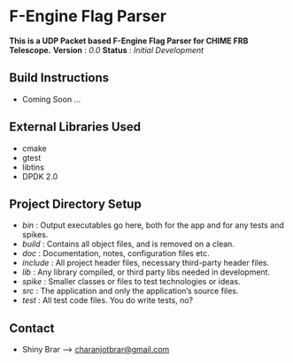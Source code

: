 # F-Engine Flag Parser
__This is a UDP Packet based F-Engine Flag Parser for CHIME FRB Telescope.__
__Version__ : _0.0_
__Status__  : _Initial Development_

## Build Instructions

* Coming Soon ...

## External Libraries Used

* cmake
* gtest 
* libtins
* DPDK 2.0

## Project Directory Setup

* _bin_     : Output executables go here, both for the app and for any tests and spikes.
* _build_   : Contains all object files, and is removed on a clean.
* _doc_     : Documentation, notes, configuration files etc.
* _include_ : All project header files, necessary third-party header files.
* _lib_     : Any library compiled, or third party libs needed in development.
* _spike_   : Smaller classes or files to test technologies or ideas. 
* _src_     : The application and only the application’s source files.
* _test_    : All test code files. You do write tests, no?

## Contact

* Shiny Brar --> charanjotbrar@gmail.com
